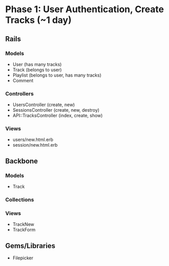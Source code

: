 # Phase 1: User Authentication, Create Tracks (~1 day)

## Rails
### Models
* User (has many tracks)
* Track (belongs to user)
* Playlist (belongs to user, has many tracks)
* Comment

### Controllers
* UsersController (create, new)
* SessionsController (create, new, destroy)
* API::TracksController (index, create, show)

### Views
* users/new.html.erb
* session/new.html.erb

## Backbone
### Models
* Track

### Collections

### Views
* TrackNew
* TrackForm

## Gems/Libraries
* Filepicker
